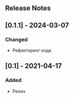 ## Release Notes

## [0.1.1] - 2024-03-07

### Changed
- Рефакторинг кода

## [0.1] - 2021-04-17

### Added
- Релиз


